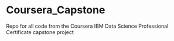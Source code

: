 # Coursera_Capstone
Repo for all code from the Coursera IBM Data Science Professional Certificate capstone project
